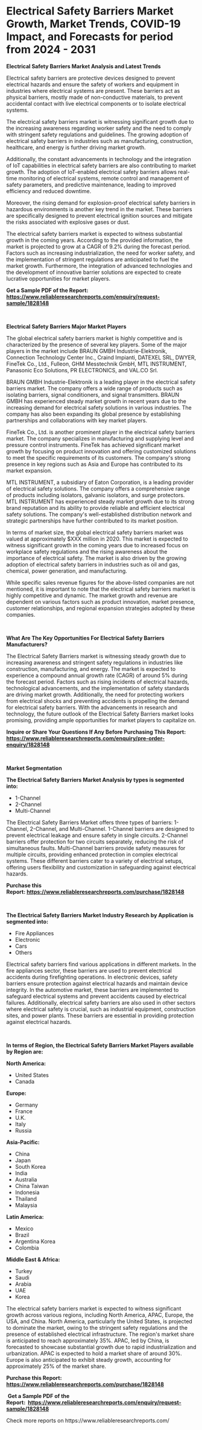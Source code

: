 <p><h1>Electrical Safety Barriers Market Growth, Market Trends, COVID-19 Impact, and Forecasts for period from 2024 - 2031</h1></p><p><strong>Electrical Safety Barriers Market Analysis and Latest Trends</strong></p>
<p><p>Electrical safety barriers are protective devices designed to prevent electrical hazards and ensure the safety of workers and equipment in industries where electrical systems are present. These barriers act as physical barriers, mostly made of non-conductive materials, to prevent accidental contact with live electrical components or to isolate electrical systems.</p><p>The electrical safety barriers market is witnessing significant growth due to the increasing awareness regarding worker safety and the need to comply with stringent safety regulations and guidelines. The growing adoption of electrical safety barriers in industries such as manufacturing, construction, healthcare, and energy is further driving market growth.</p><p>Additionally, the constant advancements in technology and the integration of IoT capabilities in electrical safety barriers are also contributing to market growth. The adoption of IoT-enabled electrical safety barriers allows real-time monitoring of electrical systems, remote control and management of safety parameters, and predictive maintenance, leading to improved efficiency and reduced downtime.</p><p>Moreover, the rising demand for explosion-proof electrical safety barriers in hazardous environments is another key trend in the market. These barriers are specifically designed to prevent electrical ignition sources and mitigate the risks associated with explosive gases or dust.</p><p>The electrical safety barriers market is expected to witness substantial growth in the coming years. According to the provided information, the market is projected to grow at a CAGR of 9.2% during the forecast period. Factors such as increasing industrialization, the need for worker safety, and the implementation of stringent regulations are anticipated to fuel the market growth. Furthermore, the integration of advanced technologies and the development of innovative barrier solutions are expected to create lucrative opportunities for market players.</p></p>
<p><strong>Get a Sample PDF of the Report:&nbsp; <a href="https://www.reliableresearchreports.com/enquiry/request-sample/1828148">https://www.reliableresearchreports.com/enquiry/request-sample/1828148</a></strong></p>
<p>&nbsp;</p>
<p><strong>Electrical Safety Barriers Major Market Players</strong></p>
<p><p>The global electrical safety barriers market is highly competitive and is characterized by the presence of several key players. Some of the major players in the market include BRAUN GMBH Industrie-Elektronik, Connection Technology Center Inc., Craind Impianti, DATEXEL SRL, DWYER, FineTek Co., Ltd., Fulleon, GHM Messtechnik GmbH, MTL INSTRUMENT, Panasonic Eco Solutions, PR ELECTRONICS, and VAL.CO Srl.</p><p>BRAUN GMBH Industrie-Elektronik is a leading player in the electrical safety barriers market. The company offers a wide range of products such as isolating barriers, signal conditioners, and signal transmitters. BRAUN GMBH has experienced steady market growth in recent years due to the increasing demand for electrical safety solutions in various industries. The company has also been expanding its global presence by establishing partnerships and collaborations with key market players.</p><p>FineTek Co., Ltd. is another prominent player in the electrical safety barriers market. The company specializes in manufacturing and supplying level and pressure control instruments. FineTek has achieved significant market growth by focusing on product innovation and offering customized solutions to meet the specific requirements of its customers. The company's strong presence in key regions such as Asia and Europe has contributed to its market expansion.</p><p>MTL INSTRUMENT, a subsidiary of Eaton Corporation, is a leading provider of electrical safety solutions. The company offers a comprehensive range of products including isolators, galvanic isolators, and surge protectors. MTL INSTRUMENT has experienced steady market growth due to its strong brand reputation and its ability to provide reliable and efficient electrical safety solutions. The company's well-established distribution network and strategic partnerships have further contributed to its market position.</p><p>In terms of market size, the global electrical safety barriers market was valued at approximately $XXX million in 2020. This market is expected to witness significant growth in the coming years due to increased focus on workplace safety regulations and the rising awareness about the importance of electrical safety. The market is also driven by the growing adoption of electrical safety barriers in industries such as oil and gas, chemical, power generation, and manufacturing.</p><p>While specific sales revenue figures for the above-listed companies are not mentioned, it is important to note that the electrical safety barriers market is highly competitive and dynamic. The market growth and revenue are dependent on various factors such as product innovation, market presence, customer relationships, and regional expansion strategies adopted by these companies.</p></p>
<p>&nbsp;</p>
<p><strong>What Are The Key Opportunities For Electrical Safety Barriers Manufacturers?</strong></p>
<p><p>The Electrical Safety Barriers market is witnessing steady growth due to increasing awareness and stringent safety regulations in industries like construction, manufacturing, and energy. The market is expected to experience a compound annual growth rate (CAGR) of around 5% during the forecast period. Factors such as rising incidents of electrical hazards, technological advancements, and the implementation of safety standards are driving market growth. Additionally, the need for protecting workers from electrical shocks and preventing accidents is propelling the demand for electrical safety barriers. With the advancements in research and technology, the future outlook of the Electrical Safety Barriers market looks promising, providing ample opportunities for market players to capitalize on.</p></p>
<p><strong>Inquire or Share Your Questions If Any Before Purchasing This Report: <a href="https://www.reliableresearchreports.com/enquiry/pre-order-enquiry/1828148">https://www.reliableresearchreports.com/enquiry/pre-order-enquiry/1828148</a></strong></p>
<p>&nbsp;</p>
<p><strong>Market Segmentation</strong></p>
<p><strong>The Electrical Safety Barriers Market Analysis by types is segmented into:</strong></p>
<p><ul><li>1-Channel</li><li>2-Channel</li><li>Multi-Channel</li></ul></p>
<p><p>The Electrical Safety Barriers Market offers three types of barriers: 1-Channel, 2-Channel, and Multi-Channel. 1-Channel barriers are designed to prevent electrical leakage and ensure safety in single circuits. 2-Channel barriers offer protection for two circuits separately, reducing the risk of simultaneous faults. Multi-Channel barriers provide safety measures for multiple circuits, providing enhanced protection in complex electrical systems. These different barriers cater to a variety of electrical setups, offering users flexibility and customization in safeguarding against electrical hazards.</p></p>
<p><strong>Purchase this Report:&nbsp;<a href="https://www.reliableresearchreports.com/purchase/1828148">https://www.reliableresearchreports.com/purchase/1828148</a></strong></p>
<p>&nbsp;</p>
<p><strong>The Electrical Safety Barriers Market Industry Research by Application is segmented into:</strong></p>
<p><ul><li>Fire Appliances</li><li>Electronic</li><li>Cars</li><li>Others</li></ul></p>
<p><p>Electrical safety barriers find various applications in different markets. In the fire appliances sector, these barriers are used to prevent electrical accidents during firefighting operations. In electronic devices, safety barriers ensure protection against electrical hazards and maintain device integrity. In the automotive market, these barriers are implemented to safeguard electrical systems and prevent accidents caused by electrical failures. Additionally, electrical safety barriers are also used in other sectors where electrical safety is crucial, such as industrial equipment, construction sites, and power plants. These barriers are essential in providing protection against electrical hazards.</p></p>
<p>&nbsp;</p>
<p><strong>In terms of Region, the Electrical Safety Barriers Market Players available by Region are:</strong></p>
<p>
    <p> <strong> North America: </strong>
        <ul>
            <li>United States</li>
            <li>Canada</li>
        </ul>
        </p> 
    <p> <strong> Europe: </strong>
        <ul>
            <li>Germany</li>
            <li>France</li>
            <li>U.K.</li>
            <li>Italy</li>
            <li>Russia</li>
        </ul>
        </p> 
    <p> <strong> Asia-Pacific: </strong>
        <ul>
            <li>China</li>
            <li>Japan</li>
            <li>South Korea</li>
            <li>India</li>
            <li>Australia</li>
            <li>China Taiwan</li>
            <li>Indonesia</li>
            <li>Thailand</li>
            <li>Malaysia</li>
        </ul>
        </p> 
    <p> <strong> Latin America: </strong>
        <ul>
            <li>Mexico</li>
            <li>Brazil</li>
            <li>Argentina Korea</li>
            <li>Colombia</li>
        </ul>
        </p> 
    <p> <strong> Middle East & Africa: </strong>
        <ul>
            <li>Turkey</li>
            <li>Saudi</li>
            <li>Arabia</li>
            <li>UAE</li>
            <li>Korea</li>
        </ul>
    </p>
    </p>
<p><p>The electrical safety barriers market is expected to witness significant growth across various regions, including North America, APAC, Europe, the USA, and China. North America, particularly the United States, is projected to dominate the market, owing to the stringent safety regulations and the presence of established electrical infrastructure. The region's market share is anticipated to reach approximately 35%. APAC, led by China, is forecasted to showcase substantial growth due to rapid industrialization and urbanization. APAC is expected to hold a market share of around 30%. Europe is also anticipated to exhibit steady growth, accounting for approximately 25% of the market share.</p></p>
<p><strong>Purchase this Report: <a href="https://www.reliableresearchreports.com/purchase/1828148">https://www.reliableresearchreports.com/purchase/1828148</a></strong></p>
<p>&nbsp;<strong>Get a Sample PDF of the Report:&nbsp;&nbsp;<a href="https://www.reliableresearchreports.com/enquiry/request-sample/1828148">https://www.reliableresearchreports.com/enquiry/request-sample/1828148</a></strong></p>
<p><strong></strong></p>
<p>Check more reports on https://www.reliableresearchreports.com/</p>